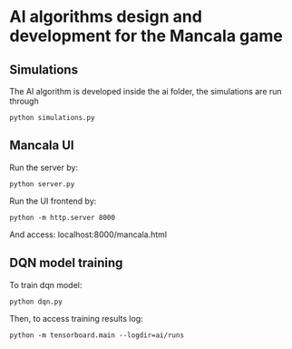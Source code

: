 # AI algorithms design and development for the Mancala game

## Simulations
The AI algorithm is developed inside the ai folder, the simulations are run through 
``` {bash}
python simulations.py
```

## Mancala UI
Run the server by: 
```
python server.py
```

Run the UI frontend by: 
```
python -m http.server 8000
```
And access: localhost:8000/mancala.html

## DQN model training
To train dqn model:
```
python dqn.py
```

Then, to access training results log:
```
python -m tensorboard.main --logdir=ai/runs
```